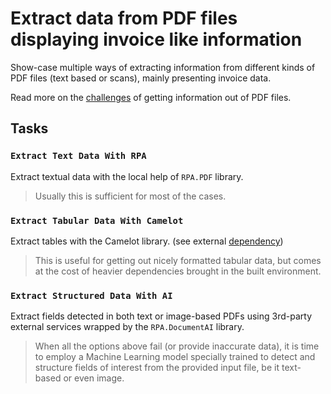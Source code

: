 # Extract data from PDF files displaying invoice like information

Show-case multiple ways of extracting information from different kinds of PDF files
(text based or scans), mainly presenting invoice data.

Read more on the
[challenges](https://pypdf.readthedocs.io/en/latest/user/extract-text.html) of getting
information out of PDF files.

## Tasks

### `Extract Text Data With RPA`

Extract textual data with the local help of `RPA.PDF` library.

> Usually this is sufficient for most of the cases.


### `Extract Tabular Data With Camelot`

Extract tables with the Camelot library. (see external
[dependency](https://pypi.org/project/camelot-py/))

> This is useful for getting out nicely formatted tabular data, but comes at the cost
> of heavier dependencies brought in the built environment.

### `Extract Structured Data With AI`

Extract fields detected in both text or image-based PDFs using 3rd-party external
services wrapped by the `RPA.DocumentAI` library.

> When all the options above fail (or provide inaccurate data), it is time to employ a
> Machine Learning model specially trained to detect and structure fields of interest
> from the provided input file, be it text-based or even image.
